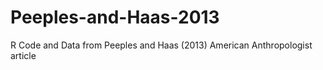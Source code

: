 # Peeples-and-Haas-2013
R Code and Data from Peeples and Haas (2013) American Anthropologist article
